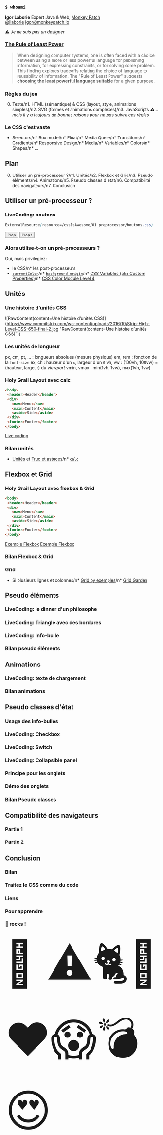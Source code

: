 ### `$ whoami` ###

**Igor Laborie**
Expert Java & Web, [Monkey Patch](http://monkeypatch.io)                  
[@ilaborie](https://twitter.com/ilaborie)
[igor@monkeypatch.io](mailto:igor@monkeypatch.io)

 ⚠️ _Je ne suis pas un designer_

### [The Rule of Least Power](https://www.w3.org/2001/tag/doc/leastPower.html) ###

> When designing computer systems, one is often faced with a choice between using a more or less powerful language for publishing information, for expressing constraints, or for solving some problem. This finding explores tradeoffs relating the choice of language to reusability of information. The "Rule of Least Power" suggests <strong>choosing the least powerful language suitable</strong> for a given purpose.

### Règles du jeu ###

0. Texte/n1. HTML (sémantique) & CSS (layout, style, animations simples)/n2. SVG (formes et animations complexes)/n3. JavaScripts
*⚠️... mais il y a toujours de bonnes raisons pour ne pas suivre ces règles*

### Le CSS c'est vaste ###

* Selectors/n* Box model/n* Float/n* Media Query/n* Transitions/n* Gradients/n* Responsive Design/n* Media/n* Variables/n* Colors/n* Shapes/n* ...

Plan
----
0. Utiliser un pré-processeur ?/n1. Unités/n2. Flexbox et Grid/n3. Pseudo éléments/n4. Animations/n5. Pseudo classes d'état/n6. Compatibilité des navigateurs/n7. Conclusion

Utiliser un pré-processeur ?
----------------------------

### LiveCoding: boutons ###

```CSS
ExternalResource(resource=/cssIsAwesome/01_preprocessor/boutons.css)
```
<button type="button">Plop</button>
<button type="button" class="danger">Plop !️</button>

### Alors utilise-t-on un pré-processeurs ? ###

Oui, mais privilégiez:
* le CSS/n* les post-processeurs
* [`currentColor`](https://css-tricks.com/currentcolor/)/n* [`background-origin`](https://developer.mozilla.org/fr/docs/Web/CSS/background-origin)/n* [CSS Variables (aka Custom Properties)](https://www.w3.org/TR/css-variables/)/n* [CSS Color Module Level 4](https://www.w3.org/TR/css-color-4/)

Unités
------

### Une histoire d’unités CSS ###

![RawContent(content=Une histoire d’unités CSS)](https://www.commitstrip.com/wp-content/uploads/2016/10/Strip-High-Level-CSS-650-final-2.jpg "RawContent(content=Une histoire d’unités CSS)"})

### Les unités de longueur ###

px, cm, pt, ...
: longueurs absolues (mesure physique)
em, rem
: fonction de la <code>font-size</code>
ex, ch
: hauteur d'un <code>x</code>, largeur d'un <code>0</code>
vh, vw
: (100vh, 100vw) = (hauteur, largeur) du <i>viewport</i>
vmin, vmax
: min(1vh, 1vw), max(1vh, 1vw)

### Holy Grail Layout avec calc ###

```html
<body>
 <header>Header</header>
 <div>
   <nav>Menu</nav>
   <main>Content</main>
   <aside>Side</aside>    
 </div>
 <footer>Footer</footer>
</body>
```
[Live coding](./holy-grail.html)

### Bilan unités ###

* [Unités](https://developer.mozilla.org/fr/docs/Web/CSS/length) et [Truc et astuces](https://www.w3.org/Style/Examples/007/units.fr.html)/n* [`calc`](https://developer.mozilla.org/fr/docs/Web/CSS/calc)

Flexbox et Grid
---------------

### Holy Grail Layout avec flexbox & Grid ###

```html
<body>
 <header>Header</header>
 <div>
   <nav>Menu</nav>
   <main>Content</main>
   <aside>Side</aside>    
 </div>
 <footer>Footer</footer>
</body>
```
[Exemple Flexbox](./holy-grail-flexbox.html)
[Exemple Flexbox](./holy-grail-grid.html)

### Bilan Flexbox & Grid ###

### Grid ###

* Si plusieurs lignes et colonnes/n* [Grid by exemples](https://gridbyexample.com/)/n* [Grid Garden](http://cssgridgarden.com/)

Pseudo éléments
---------------

### LiveCoding: le dinner d'un philosophe ###



### LiveCoding: Triangle avec des bordures ###



### LiveCoding: Info-bulle ###



### Bilan pseudo éléments ###



Animations
----------

### LiveCoding: texte de chargement ###



### Bilan animations ###



Pseudo classes d'état
---------------------

### Usage des info-bulles ###



### LiveCoding: Checkbox ###



### LiveCoding: Switch ###



### LiveCoding: Collapsible panel ###



### Principe pour les onglets ###



### Démo des onglets ###



### Bilan Pseudo classes ###



Compatibilité des navigateurs
-----------------------------

### Partie 1 ###



### Partie 2 ###



Conclusion
----------

### Bilan ###



### Traitez le CSS comme du code ###



### Liens ###



### Pour apprendre ###



### 🦄 rocks ! ###


<div style="font-size: 146px;">
    💎
    ⚠️🐈🦄❤️😱💣😍
</div>